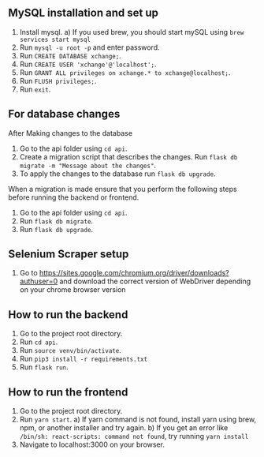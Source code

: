 ## MySQL installation and set up

1. Install mysql.
   a) If you used brew, you should start mySQL using `brew services start mysql`
2. Run `mysql -u root -p` and enter password.
3. Run `CREATE DATABASE xchange;`.
4. Run `CREATE USER 'xchange'@'localhost';`.
5. Run `GRANT ALL privileges on xchange.* to xchange@localhost;`.
6. Run `FLUSH privileges;`.
7. Run `exit`.

## For database changes

After Making changes to the database

1. Go to the api folder using `cd api`.
2. Create a migration script that describes the changes. Run `flask db migrate -m "Message about the changes"`.
3. To apply the changes to the database run `flask db upgrade`.

When a migration is made ensure that you perform the following steps before running the backend or frontend.

1. Go to the api folder using `cd api`.
2. Run `flask db migrate`.
3. Run `flask db upgrade`.

## Selenium Scraper setup

1. Go to https://sites.google.com/chromium.org/driver/downloads?authuser=0 and download the correct version of WebDriver depending on your chrome browser version

## How to run the backend

1. Go to the project root directory.
2. Run `cd api`.
3. Run `source venv/bin/activate`.
4. Run `pip3 install -r requirements.txt`
5. Run `flask run`.

## How to run the frontend

1. Go to the project root directory.
2. Run `yarn start`.
   a) If yarn command is not found, install yarn using brew, npm, or another installer and try again.
   b) If you get an error like `/bin/sh: react-scripts: command not found`, try running `yarn install`
3. Navigate to localhost:3000 on your browser.
